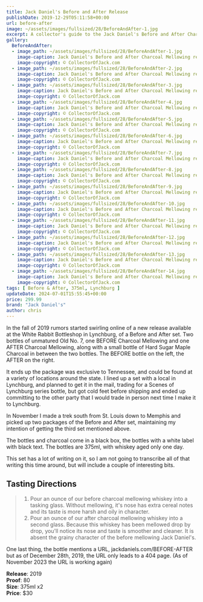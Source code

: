 ```yaml
---
title: Jack Daniel's Before and After Release
publishDate: 2019-12-29T05:11:58+00:00
url: before-after
image: ~/assets/images/fullsized/28/BeforeAndAfter-1.jpg
excerpt: A collector's guide to the Jack Daniel's Before and After Charcoal Mellowing release 
gallery:
  BeforeAndAfter:
  - image_path: ~/assets/images/fullsized/28/BeforeAndAfter-1.jpg
    image-caption: Jack Daniel's Before and After Charcoal Mellowing release
    image-copyright: © CollectorOfJack.com
  - image_path: ~/assets/images/fullsized/28/BeforeAndAfter-2.jpg
    image-caption: Jack Daniel's Before and After Charcoal Mellowing release
    image-copyright: © CollectorOfJack.com
  - image_path: ~/assets/images/fullsized/28/BeforeAndAfter-3.jpg
    image-caption: Jack Daniel's Before and After Charcoal Mellowing release
    image-copyright: © CollectorOfJack.com
  - image_path: ~/assets/images/fullsized/28/BeforeAndAfter-4.jpg
    image-caption: Jack Daniel's Before and After Charcoal Mellowing release
    image-copyright: © CollectorOfJack.com
  - image_path: ~/assets/images/fullsized/28/BeforeAndAfter-5.jpg
    image-caption: Jack Daniel's Before and After Charcoal Mellowing release
    image-copyright: © CollectorOfJack.com
  - image_path: ~/assets/images/fullsized/28/BeforeAndAfter-6.jpg
    image-caption: Jack Daniel's Before and After Charcoal Mellowing release
    image-copyright: © CollectorOfJack.com
  - image_path: ~/assets/images/fullsized/28/BeforeAndAfter-7.jpg
    image-caption: Jack Daniel's Before and After Charcoal Mellowing release
    image-copyright: © CollectorOfJack.com
  - image_path: ~/assets/images/fullsized/28/BeforeAndAfter-8.jpg
    image-caption: Jack Daniel's Before and After Charcoal Mellowing release
    image-copyright: © CollectorOfJack.com
  - image_path: ~/assets/images/fullsized/28/BeforeAndAfter-9.jpg
    image-caption: Jack Daniel's Before and After Charcoal Mellowing release
    image-copyright: © CollectorOfJack.com
  - image_path: ~/assets/images/fullsized/28/BeforeAndAfter-10.jpg
    image-caption: Jack Daniel's Before and After Charcoal Mellowing release
    image-copyright: © CollectorOfJack.com
  - image_path: ~/assets/images/fullsized/28/BeforeAndAfter-11.jpg
    image-caption: Jack Daniel's Before and After Charcoal Mellowing release
    image-copyright: © CollectorOfJack.com
  - image_path: ~/assets/images/fullsized/28/BeforeAndAfter-12.jpg
    image-caption: Jack Daniel's Before and After Charcoal Mellowing release
    image-copyright: © CollectorOfJack.com
  - image_path: ~/assets/images/fullsized/28/BeforeAndAfter-13.jpg
    image-caption: Jack Daniel's Before and After Charcoal Mellowing release
    image-copyright: © CollectorOfJack.com
  - image_path: ~/assets/images/fullsized/28/BeforeAndAfter-14.jpg
    image-caption: Jack Daniel's Before and After Charcoal Mellowing release
    image-copyright: © CollectorOfJack.com
tags: [ Before & After, 375ml, Lynchburg ]
updateDate: 2024-07-01T15:55:45+00:00
price: 299.99
brand: "Jack Daniel's"
author: chris
---
```

In the fall of 2019 rumors started swirling online of a new release available at the White Rabbit Bottleshop in Lynchburg, of a Before and After set. Two bottles of unmatured Old No. 7, one BEFORE Charcoal Mellowing and one AFTER Charcoal Mellowing, along with a small bottle of Hard Sugar Maple Charcoal in between the two bottles. The BEFORE bottle on the left, the AFTER on the right.

It ends up the package was exclusive to Tennessee, and could be found at a variety of locations around the state. I lined up a set with a local in Lynchburg, and planned to get it in the mail, trading for a Scenes of Lynchburg series bottle, but got cold feet before shipping and ended up committing to the other party that I would trade in person next time I make it to Lynchburg.

In November I made a trek south from St. Louis down to Memphis and picked up two packages of the Before and After set, maintaining my intention of getting the third set mentioned above.

The bottles and charcoal come in a black box, the bottles with a white label with black text. The bottles are 375ml, with whiskey aged only one day.

This set has a lot of writing on it, so I am not going to transcribe all of that writing this time around, but will include a couple of interesting bits.

## Tasting Directions
   
> 1) Pour an ounce of our before charcoal mellowing whiskey into a tasking glass. Without mellowing, it's nose has extra cereal notes and its taste is more harsh and oily in character.  
> 2) Pour an ounce of our after charcoal mellowing whiskey into a second glass. Because this whiskey has been mellowed drop by drop, you'll notice its nose and taste is smoother and cleaner. It is absent the grainy character of the before mellowing Jack Daniel's.


One last thing, the bottle mentions a URL, jackdaniels.com/BEFORE-AFTER but as of December 28th, 2019, the URL only leads to a 404 page. (As of November 2023 the URL is working again)

**Release**: 2019  
**Proof**: 80   
**Size**: 375ml x2  
**Price**: $30  

